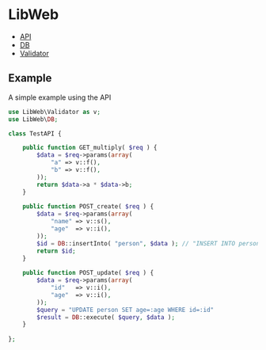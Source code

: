 LibWeb
===============================

  - [API](docs/API.md)
  - [DB](docs/DB.md)
  - [Validator](docs/Validator.md)
  
  
Example
-------------------------

A simple example using the API
```php
use LibWeb\Validator as v;
use LibWeb\DB;

class TestAPI {

	public function GET_multiply( $req ) {
		$data = $req->params(array(
			"a" => v::f(),
			"b" => v::f(),
		));
		return $data->a * $data->b;
	}
	
	public function POST_create( $req ) {
		$data = $req->params(array(
			"name" => v::s(),
			"age"  => v::i(),
		));
		$id = DB::insertInto( "person", $data ); // "INSERT INTO person (name, age) VALUES (:name, :age)"
		return $id;
	}
	
	public function POST_update( $req ) {
		$data = $req->params(array(
			"id"   => v::i(),
			"age"  => v::i(),
		));
		$query = "UPDATE person SET age=:age WHERE id=:id"
		$result = DB::execute( $query, $data );
	}
	
};
```
